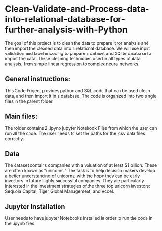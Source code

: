 # Clean-Validate-and-Process-data-into-relational-database-for-further-analysis-with-Python
The goal of this project is to clean the data to prepare it for analysis and then import the cleaned data into a relational database. We will use input validation and label encoding to prepare a dataset and SQlite database to import the data. These cleaning techniques used in all types of data analysis, from simple linear regression to complex neural networks. 


## General instructions:
This Code Project provides python and SQL code that can be used clean data, and then import it in a database. The code is organized into two single files in the parent folder.  

## Main files:
The folder contains 2 .ipynb jupyter Notebook Files from which the user can run all the code. The user needs to set the paths for the .csv data files correctly. 

## Data
The dataset contains companies with a valuation of at least $1 billion. These are often known as "unicorns." The task is to help decision makers develop a better understanding of unicorns; with the hope they can be early investors in future highly successful companies. They are particularly interested in the investment strategies of the three top unicorn investors: Sequoia Capital, Tiger Global Management, and Accel. 

## Jupyter Installation
User needs to have jupyter Notebooks installed in order to run the code in the .ipynb files
